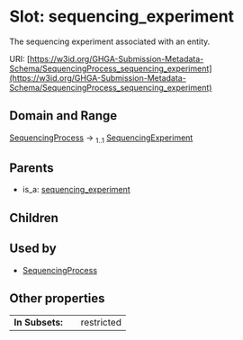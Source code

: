 
# Slot: sequencing_experiment


The sequencing experiment associated with an entity.

URI: [https://w3id.org/GHGA-Submission-Metadata-Schema/SequencingProcess_sequencing_experiment](https://w3id.org/GHGA-Submission-Metadata-Schema/SequencingProcess_sequencing_experiment)


## Domain and Range

[SequencingProcess](SequencingProcess.md) &#8594;  <sub>1..1</sub> [SequencingExperiment](SequencingExperiment.md)

## Parents

 *  is_a: [sequencing_experiment](sequencing_experiment.md)

## Children


## Used by

 * [SequencingProcess](SequencingProcess.md)

## Other properties

|  |  |  |
| --- | --- | --- |
| **In Subsets:** | | restricted |

